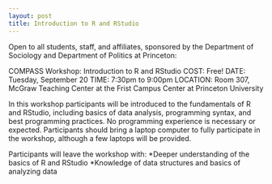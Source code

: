 ```yaml
---
layout: post
title: Introduction to R and RStudio
---
```


Open to all students, staff, and affiliates, sponsored by the Department of Sociology and Department of Politics at Princeton:

COMPASS Workshop: Introduction to R and RStudio
COST: Free!
DATE: Tuesday, September 20
TIME: 7:30pm to 9:00pm
LOCATION: Room 307, McGraw Teaching Center at the Frist Campus Center at Princeton University

In this workshop participants will be introduced to the fundamentals of R and RStudio, including basics of data analysis, programming syntax, and best programming practices. No programming experience is necessary or expected. Participants should bring a laptop computer to fully participate in the workshop, although a few laptops will be provided.

Participants will leave the workshop with:
*Deeper understanding of the basics of R and RStudio
*Knowledge of data structures and basics of analyzing data
